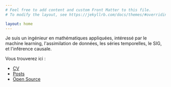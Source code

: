```yaml
---
# Feel free to add content and custom Front Matter to this file.
# To modify the layout, see https://jekyllrb.com/docs/themes/#overriding-theme-defaults

layout: home
---
```


Je suis un ingénieur en mathématiques appliquées, intéressé par le machine learning, l'assimilation de données, les séries temporelles, le SIG, et l'inférence causale.

Vous trouverez ici :
*   [CV](/cv/)
*   [Posts](/_posts/)
*   [Open Source](/open-source.md)
